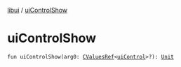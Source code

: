 [libui](index.md) / [uiControlShow](./ui-control-show.md)

# uiControlShow

`fun uiControlShow(arg0: `[`CValuesRef`](../kotlinx.cinterop/-c-values-ref/index.md)`<`[`uiControl`](ui-control/index.md)`>?): `[`Unit`](https://kotlinlang.org/api/latest/jvm/stdlib/kotlin/-unit/index.html)